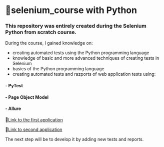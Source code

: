 # 📖selenium_course with Python

### This repository was entirely created during the Selenium Python from scratch course. 
During the course, I gained knowledge on:
* creating automated tests using the Python programming language
* knowledge of basic and more advanced techniques of creating tests in Selenium
* basics of the Python programming language
* creating automated tests and razports of web application tests using:
#### -  PyTest
####  - Page Object Model
#### -  Allure

🔗[Link to the first application](page_object_patern)

🔗[Link to second application](page_object_patern)


The next step will be to develop it by adding new tests and reports. 
